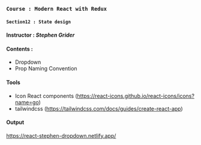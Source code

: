 ### `Course : Modern React with Redux`

#### `Section12 : State design`

#### Instructor : **_Stephen Grider_**

#### Contents :

- Dropdown
- Prop Naming Convention

#### Tools

- Icon React components (https://react-icons.github.io/react-icons/icons?name=go)
- tailwindcss (https://tailwindcss.com/docs/guides/create-react-app)

#### Output

https://react-stephen-dropdown.netlify.app/
